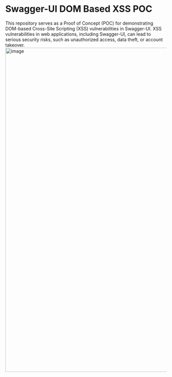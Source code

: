 # Swagger-UI DOM Based XSS POC

This repository serves as a Proof of Concept (POC) for demonstrating DOM-based Cross-Site Scripting (XSS) vulnerabilities in Swagger-UI. XSS vulnerabilities in web applications, including Swagger-UI, can lead to serious security risks, such as unauthorized access, data theft, or account takeover.
<img width="1010" alt="image" src="https://github.com/Wh02m1/Swagger-UI-XSS/assets/21974999/bb975b8a-1b75-48e4-982c-08c8220e33db">
